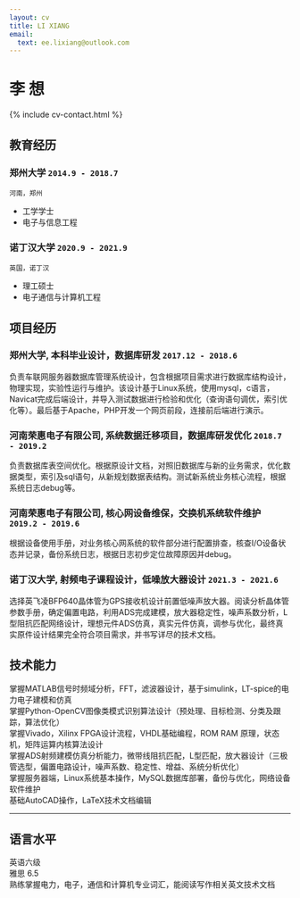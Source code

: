 ```yaml
---
layout: cv
title: LI XIANG
email:
  text: ee.lixiang@outlook.com
---
```


# **李** **想**

<!--
include contact information from the front matter
Supported arguments:
    - homepage: url, text
    - phone
    - email
-->

{% include cv-contact.html %}

## 教育经历

### **郑州大学** `2014.9 - 2018.7`

```
河南，郑州
```

- 工学学士
- 电子与信息工程

### **诺丁汉大学** `2020.9 - 2021.9`

```
英国，诺丁汉
```

- 理工硕士
- 电子通信与计算机工程


## 项目经历

### **郑州大学, 本科毕业设计，数据库研发** `2017.12 - 2018.6`
负责车联网服务器数据库管理系统设计，包含根据项目需求进行数据库结构设计，物理实现，实验性运行与维护。该设计基于Linux系统，使用mysql，c语言，Navicat完成后端设计，并导入测试数据进行检验和优化（查询语句调优，索引优化等）。最后基于Apache，PHP开发一个网页前段，连接前后端进行演示。

### **河南荣惠电子有限公司, 系统数据迁移项目，数据库研发优化** `2018.7 - 2019.2`
负责数据库表空间优化。根据原设计文档，对照旧数据库与新的业务需求，优化数据类型，索引及sql语句，从新规划数据表结构。测试新系统业务核心流程，根据系统日志debug等。

### **河南荣惠电子有限公司, 核心网设备维保，交换机系统软件维护** `2019.2 - 2019.6`
根据设备使用手册，对业务核心网系统的软件部分进行配置排查，核查I/O设备状态并记录，备份系统日志，根据日志初步定位故障原因并debug。

### **诺丁汉大学, 射频电子课程设计，低噪放大器设计** `2021.3 - 2021.6`
选择英飞凌BFP640晶体管为GPS接收机设计前置低噪声放大器。阅读分析晶体管参数手册，确定偏置电路，利用ADS完成建模，放大器稳定性，噪声系数分析，L型阻抗匹配网络设计，理想元件ADS仿真，真实元件仿真，调参与优化，最终真实原件设计结果完全符合项目需求，并书写详尽的技术文档。
## 技术能力

掌握MATLAB信号时频域分析，FFT，滤波器设计，基于simulink，LT-spice的电力电子建模和仿真<br>
掌握Python-OpenCV图像类模式识别算法设计（预处理、目标检测、分类及跟踪，算法优化） <br>
掌握Vivado，Xilinx FPGA设计流程，VHDL基础编程，ROM RAM 原理，状态机，矩阵运算内核算法设计 <br>
掌握ADS射频建模仿真分析能力，微带线阻抗匹配，L型匹配，放大器设计（三极管选型，偏置电路设计，噪声系数、稳定性、增益、系统分析优化） <br>
掌握服务器端，Linux系统基本操作，MySQL数据库部署，备份与优化，网络设备软件维护 <br>
基础AutoCAD操作，LaTeX技术文档编辑 

---

## 语言水平

英语六级 <br>
雅思 6.5 <br>
熟练掌握电力，电子，通信和计算机专业词汇，能阅读写作相关英文技术文档<br>




<!-- ### Footer

Last updated: May 2013 -->
